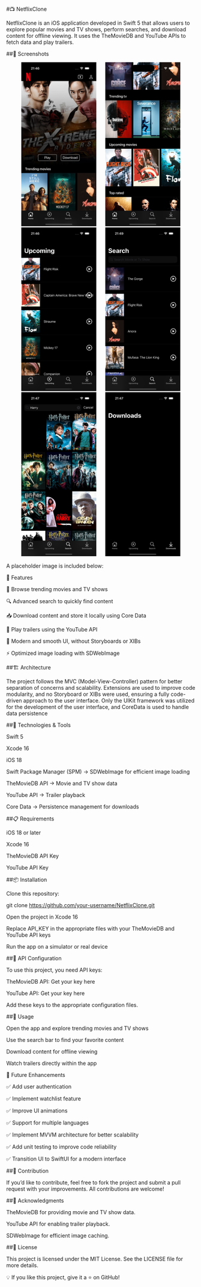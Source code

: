 #📺 NetflixClone

NetflixClone is an iOS application developed in Swift 5 that allows users to explore popular movies and TV shows, perform searches, and download content for offline viewing. It uses the TheMovieDB and YouTube APIs to fetch data and play trailers.

##📸 Screenshots

<p align="center">
  <img src="https://github.com/eduardojordan/NetflixClone/blob/master/1.png?raw=true" width="200" hspace="10"/>
  <img src="https://github.com/eduardojordan/NetflixClone/blob/master/2.png?raw=true" width="200" hspace="10"/>
  <img src="https://github.com/eduardojordan/NetflixClone/blob/master/3.png?raw=true" width="200" hspace="10"/>
  <img src="https://github.com/eduardojordan/NetflixClone/blob/master/4.png?raw=true" width="200" hspace="10"/>
  <img src="https://github.com/eduardojordan/NetflixClone/blob/master/5.png?raw=true" width="200" hspace="10"/>
  <img src="https://github.com/eduardojordan/NetflixClone/blob/master/6.png?raw=true" width="200" hspace="10"/>
</p>


A placeholder image is included below:

🚀 Features

📌 Browse trending movies and TV shows

🔍 Advanced search to quickly find content

📥 Download content and store it locally using Core Data

🎥 Play trailers using the YouTube API

🌟 Modern and smooth UI, without Storyboards or XIBs

⚡ Optimized image loading with SDWebImage

##🏗 Architecture

The project follows the MVC (Model-View-Controller) pattern for better separation of concerns and scalability. Extensions are used to improve code modularity, and no Storyboard or XIBs were used, ensuring a fully code-driven approach to the user interface. Only the UIKit framework was utilized for the development of the user interface, and CoreData is used to handle data persistence

##🔧 Technologies & Tools

Swift 5

Xcode 16

iOS 18

Swift Package Manager (SPM) → SDWebImage for efficient image loading

TheMovieDB API → Movie and TV show data

YouTube API → Trailer playback

Core Data → Persistence management for downloads

##📋 Requirements

iOS 18 or later

Xcode 16

TheMovieDB API Key

YouTube API Key

##📦 Installation

Clone this repository:

git clone https://github.com/your-username/NetflixClone.git

Open the project in Xcode 16


Replace API_KEY in the appropriate files with your TheMovieDB and YouTube API keys

Run the app on a simulator or real device

##🔑 API Configuration

To use this project, you need API keys:

TheMovieDB API: Get your key here

YouTube API: Get your key here

Add these keys to the appropriate configuration files.

##📜 Usage

Open the app and explore trending movies and TV shows

Use the search bar to find your favorite content

Download content for offline viewing

Watch trailers directly within the app

🔮 Future Enhancements

✅ Add user authentication

✅ Implement watchlist feature

✅ Improve UI animations

✅ Support for multiple languages

✅ Implement MVVM architecture for better scalability

✅ Add unit testing to improve code reliability

✅ Transition UI to SwiftUI for a modern interface

##🤝 Contribution

If you’d like to contribute, feel free to fork the project and submit a pull request with your improvements. All contributions are welcome!

##🙌 Acknowledgments

TheMovieDB for providing movie and TV show data.

YouTube API for enabling trailer playback.

SDWebImage for efficient image caching.

##📄 License

This project is licensed under the MIT License. See the LICENSE file for more details.

💡 If you like this project, give it a ⭐ on GitHub!
